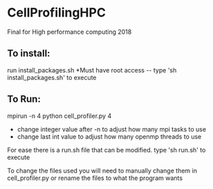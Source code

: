 # CellProfilingHPC
Final for High performance computing 2018

## To install:
run install_packages.sh  *Must have root access -- type 'sh install_packages.sh' to execute


## To Run:
mpirun -n 4 python cell_profiler.py 4

* change integer value after -n to adjust how many mpi tasks to use
* change last int value to adjust how many openmp threads to use

For ease there is a run.sh file that can be modified. type 'sh run.sh' to execute



To change the files used you will need to manually change them in cell_profiler.py or rename the files to what the program wants
